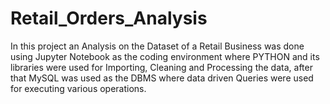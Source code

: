 # Retail_Orders_Analysis
In this project an Analysis on the Dataset of a Retail Business was done using Jupyter Notebook as the coding environment where PYTHON and its libraries were used for Importing, Cleaning and Processing the data, after that MySQL was used as the DBMS where data driven Queries were used for executing various operations.

